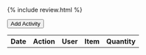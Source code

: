{% include review.html %}



<button id="add-activity-btn">Add Activity</button>
<table>
  <tr>
    <th>Date</th>
    <th>Action</th>
    <th>User</th>
    <th>Item</th>
    <th>Quantity</th>
  </tr>
<style>
  table {
    width: 100%;
    border-collapse: collapse;
  }

  th, td {
    border: 1px solid black;
    padding: 8px;
    text-align: left;
  }

  th {
    background-color: #f2f2f2;
  }
</style>
</table>


<script>
const addActivityBtn = document.getElementById('add-activity-btn');
const table = document.querySelector('table');
const form = document.createElement('form');

form.innerHTML = `
  <label>Date: <input type="text" id="date"></label>
  <label>Action: <input type="text" id="action"></label>
  <label>User: <input type="text" id="user"></label>
  <label>Item: <input type="text" id="item"></label>
  <label>Quantity: <input type="text" id="quantity"></label>
  <button type="submit">Add</button>
`;



addActivityBtn.addEventListener('click', function() {
  form.style.display = 'block';
});

form.addEventListener('submit', function(event) {
  event.preventDefault();

  const date = form.querySelector('#date').value;
  const action = form.querySelector('#action').value;
  const user = form.querySelector('#user').value;
  const item = form.querySelector('#item').value;
  const quantity = form.querySelector('#quantity').value;

  const row = document.createElement('tr');
  row.innerHTML = `
    <td>${date}</td>
    <td>${action}</td>
    <td>${user}</td>
    <td>${item}</td>
    <td>${quantity}</td>
  `;

  table.appendChild(row);

  form.reset();
  form.style.display = 'none';
});
With this code, when the user inputs data in the form and presses the "Add" button, a new row is added to the table with the entered data. The form is then reset and hidden.
</script>




